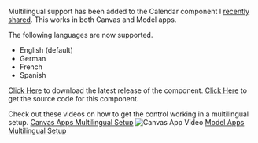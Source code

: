 
Multilingual support has been added to the Calendar component I [recently shared](https://pcf.gallery/calendar-control/). This works in both Canvas and Model apps. 

The following languages are now supported.
* English (default)
* German
* French
* Spanish

[Click Here](https://github.com/rwilson504/PCFControls/releases/latest/CalendarControl_managed.zip) to download the latest release of the component.
[Click Here](https://github.com/rwilson504/PCFControls) to get the source code for this component.

Check out these videos on how to get the control working in a multilingual setup.
[Canvas Apps Multilingual Setup](https://youtu.be/xSCHCRQFhMI)
![Canvas App Video](https://img.youtube.com/vi/wJYN6TMnMT4/sddefault.jpg)
[Model Apps Multilingual Setup](https://youtu.be/wJYN6TMnMT4)







<!--stackedit_data:
eyJoaXN0b3J5IjpbMTc3Mzg4NTg3MCwxMzY3NDM2NTcyLDE0Mz
U5ODIxMzIsMTEyOTg1MzI4NCwxOTcyODU0NzQ1XX0=
-->